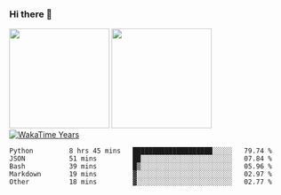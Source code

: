 ### Hi there 👋

<!--
**BBuniverse/BBuniverse** is a ✨ _special_ ✨ repository because its `README.md` (this file) appears on your GitHub profile.

Here are some ideas to get you started:

- 🔭 I’m currently working on ...
- 🌱 I’m currently learning ...
- 👯 I’m looking to collaborate on ...
- 🤔 I’m looking for help with ...
- 💬 Ask me about ...
- 📫 How to reach me: ...
- 😄 Pronouns: ...
- ⚡ Fun fact: ...
-->

<div display="flex">
  <img src="https://github-readme-stats.vercel.app/api?username=BBuniverse&show_icons=true&count_private=true&theme=radical&hide_border=true" height="180"/>
  <img src="https://github-readme-stats.vercel.app/api/top-langs/?username=BBuniverse&layout=compact&theme=radical&hide_border=true" height="180"/>
</div
  
<a href="https://github.com/BBuniverse"><img align="center" alt="WakaTime Years" src="https://github-readme-stats.vercel.app/api/wakatime?username=@BBuniverse&custom_title=WakaTime Years State&layout=compact&time_range=last_year&theme=panda"/></a>
  

<!--START_SECTION:waka-->

```text
Python         8 hrs 45 mins   ████████████████████░░░░░   79.74 %
JSON           51 mins         ██░░░░░░░░░░░░░░░░░░░░░░░   07.84 %
Bash           39 mins         █▒░░░░░░░░░░░░░░░░░░░░░░░   05.96 %
Markdown       19 mins         ▓░░░░░░░░░░░░░░░░░░░░░░░░   02.97 %
Other          18 mins         ▓░░░░░░░░░░░░░░░░░░░░░░░░   02.77 %
```

<!--END_SECTION:waka-->
